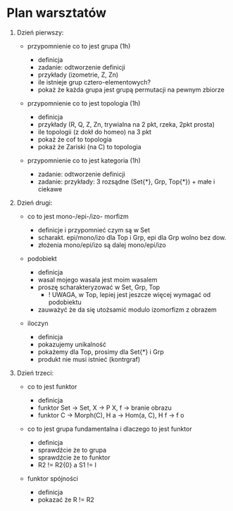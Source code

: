 Plan warsztatów
===============

1. Dzień pierwszy:

    - przypomnienie co to jest grupa (1h)
        * definicja
        * zadanie: odtworzenie definicji
        * przykłady (izometrie, Z, Zn)
        * ile istnieje grup cztero-elementowych?
        * pokaż że każda grupa jest grupą permutacji na pewnym zbiorze

    - przypomnienie co to jest topologia (1h)
        * definicja
        * przykłady (R, Q, Z, Zn, trywialna na 2 pkt, rzeka, 2pkt prosta)
        * ile topologii (z dokł do homeo) na 3 pkt
        * pokaż że cof to topologia
        * pokaż że Zariski (na C) to topologia

    - przypomnienie co to jest kategoria (1h)
        * zadanie: odtworzenie definicji
        * zadanie: przykłady: 3 rozsądne (Set{\*}, Grp, Top{\*}) + małe i ciekawe


2. Dzień drugi:
    - co to jest mono-/epi-/izo- morfizm
        * definicje i przypomnieć czym są w Set
        * scharakt. epi/mono/izo dla Top i Grp, epi dla Grp wolno bez dow.
        * złożenia mono/epi/izo są dalej mono/epi/izo

    - podobiekt
        * definicja
        * wasal mojego wasala jest moim wasalem
        * proszę scharakteryzować w Set, Grp, Top 
          - ! UWAGA, w Top, lepiej jest jeszcze więcej wymagać od podobiektu
        * zauważyć że da się utożsamić modulo izomorfizm z obrazem

    - iloczyn
        * definicja
        * pokazujemy unikalność
        * pokażemy dla Top, prosimy dla Set{*} i Grp 
        * produkt nie musi istnieć (kontrgraf)

3. Dzień trzeci:
    - co to jest funktor
        * definicja
        * funktor Set -> Set, X -> P X, f -> branie obrazu
        * funktor C -> Morph(C), H a -> Hom(a, C), H f -> f o

    - co to jest grupa fundamentalna i dlaczego to jest funktor
        * definicja
        * sprawdźcie że to grupa
        * sprawdźcie że to funktor
        * R2 != R2\{0} a S1 != I

    - funktor spójności
        * definicja
        * pokazać że R != R2

